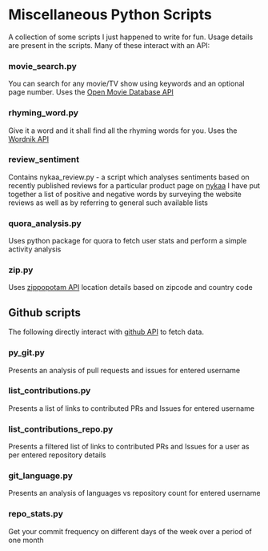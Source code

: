 # Miscellaneous Python Scripts

A collection of some scripts I just happened to write for fun. Usage details are present in the scripts. Many of these interact with an API:

### movie_search.py

You can search for any movie/TV show using keywords and an optional page number. Uses the [Open Movie Database API](http://omdbapi.com)

### rhyming_word.py

Give it a word and it shall find all the rhyming words for you. Uses the [Wordnik API](https://wordnik.com/)

### review_sentiment

Contains nykaa_review.py - a script which analyses sentiments based on recently published reviews for a particular product page on [nykaa](http://nykaa.com)
I have put together a list of positive and negative words by surveying the website reviews as well as by referring to general such available lists

### quora_analysis.py 

Uses python package for quora to fetch user stats and perform a simple activity analysis

### zip.py

Uses [zippopotam API](http://www.zippopotam.us/) location details based on zipcode and country code

## Github scripts

The following directly interact with [github API](https://developer.github.com/v3/) to fetch data.

### py_git.py

Presents an analysis of pull requests and issues for entered username

### list_contributions.py

Presents a list of links to contributed PRs and Issues for entered username

### list_contributions_repo.py

Presents a filtered list of links to contributed PRs and Issues for a user as per entered repository details

### git_language.py

Presents an analysis of languages vs repository count for entered username

### repo_stats.py

Get your commit frequency on different days of the week over a period of one month
